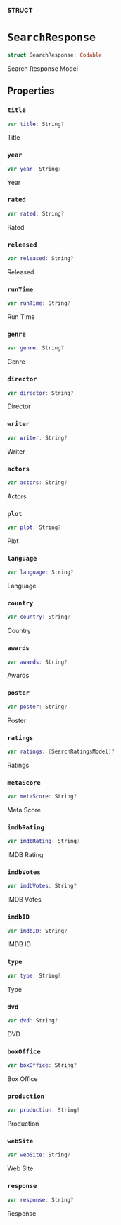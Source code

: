 **STRUCT**

# `SearchResponse`

```swift
struct SearchResponse: Codable
```

Search Response Model

## Properties
### `title`

```swift
var title: String?
```

Title

### `year`

```swift
var year: String?
```

Year

### `rated`

```swift
var rated: String?
```

Rated

### `released`

```swift
var released: String?
```

Released

### `runTime`

```swift
var runTime: String?
```

Run Time

### `genre`

```swift
var genre: String?
```

Genre

### `director`

```swift
var director: String?
```

Director

### `writer`

```swift
var writer: String?
```

Writer

### `actors`

```swift
var actors: String?
```

Actors

### `plot`

```swift
var plot: String?
```

Plot

### `language`

```swift
var language: String?
```

Language

### `country`

```swift
var country: String?
```

Country

### `awards`

```swift
var awards: String?
```

Awards

### `poster`

```swift
var poster: String?
```

Poster

### `ratings`

```swift
var ratings: [SearchRatingsModel]?
```

Ratings

### `metaScore`

```swift
var metaScore: String?
```

Meta Score

### `imdbRating`

```swift
var imdbRating: String?
```

IMDB Rating

### `imdbVotes`

```swift
var imdbVotes: String?
```

IMDB Votes

### `imdbID`

```swift
var imdbID: String?
```

IMDB ID

### `type`

```swift
var type: String?
```

Type

### `dvd`

```swift
var dvd: String?
```

DVD

### `boxOffice`

```swift
var boxOffice: String?
```

Box Office

### `production`

```swift
var production: String?
```

Production

### `webSite`

```swift
var webSite: String?
```

Web Site

### `response`

```swift
var response: String?
```

Response
